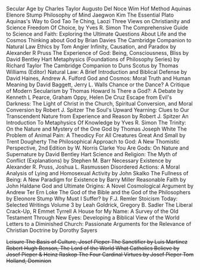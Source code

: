 Secular Age by Charles Taylor
Augusto Del Noce
Wim Hof Method
Aquinas Elenore Stump
Philosophy of Mind Jaegwon Kim
The Essential Plato
Aquinas's Way to God
Tao Te Ching, Laozi
Three Views on Christianity and Science
Freedom Of Choice, by Yves R. Simon
The Comprehensive Guide to Science and Faith: Exploring the Ultimate Questions About Life and the Cosmos
Thinking about God by Brian Davies
The Cambridge Companion to Natural Law Ethics by Tom Angier
Infinity, Causation, and Paradox by Alexander R Pruss
The Experience of God: Being, Consciousness, Bliss by David Bentley Hart
Metaphysics (Foundations of Philosophy Series) by Richard Taylor
The Cambridge Companion to Duns Scotus by Thomas Williams (Editor)
Natural Law: A Brief Introduction and Biblical Defense by David Haines, Andrew A. Fulford
God and Cosmos: Moral Truth and Human Meaning by David Baggett, Jerry L. Walls
Chance or the Dance? A Critique of Modern Secularism by Thomas Howard
Is There a God?: A Debate by Kenneth L Pearce, Graham Oppy, Helen De Cruz
Escape from Evil's Darkness: The Light of Christ in the Church, Spiritual Conversion, and Moral Conversion by Robert J. Spitzer
The Soul's Upward Yearning: Clues to Our Transcendent Nature from Experience and Reason by Robert J. Spitzer
An Introduction To Metaphysics Of Knowledge by Yves R. Simon
The Trinity: On the Nature and Mystery of the One God by Thomas Joseph White
The Problem of Animal Pain: A Theodicy For All Creatures Great And Small by Trent Dougherty
The Philosophical Approach to God: A New Thomistic Perspective, 2nd Edition by W. Norris Clarke
You Are Gods: On Nature and Supernature by David Bentley Hart
Science and Religion: The Myth of Conflict (Explanations) by Stephen M. Barr
Necessary Existence by Alexander R. Pruss, Joshua L. Rasmussen
Disordered Actions: A Moral Analysis of Lying and Homosexual Activity by John Skalko
The Fullness of Being: A New Paradigm for Existence by Barry Miller
Reasonable Faith by John Haldane
God and Ultimate Origins: A Novel Cosmological Argument by Andrew Ter Ern Loke
The God of the Bible and the God of the Philosophers by Eleonore Stump
Why Must I Suffer? by F.J. Remler
Stoicism Today: Selected Writings Volume 3 by Leah Goldrick, Gregory B. Sadler
The Liberal Crack-Up, R Emmet Tyrrell
A House for My Name: A Survey of the Old Testament
Through New Eyes: Developing a Biblical View of the World
Letters to a Diminished Church: Passionate Arguments for the Relevance of Christian Doctrine by Dorothy Sayers

~~Leisure The Basis of Culture, Josef Pieper
The Sanctifier by Luis Martinez
Robert Hugh Benson, The Lord of the World
What Catholics Believe by Josef Pieper & Heinz Raskop
The Four Cardinal Virtues by Josef Pieper
Tom Holland, Dominion~~